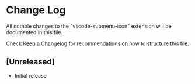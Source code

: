 # Change Log

All notable changes to the "vscode-submenu-icon" extension will be documented in this file.

Check [Keep a Changelog](http://keepachangelog.com/) for recommendations on how to structure this file.

## [Unreleased]

- Initial release